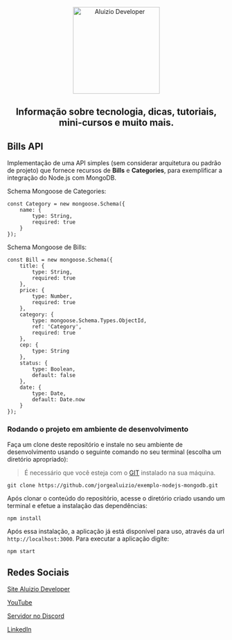 <p align="center">
  <a href="https://aluiziodeveloper.com.br/">
    <img alt="Aluizio Developer" src="https://aluiziodeveloper.com.br/assets/img/icon.png" width="200" />
  </a>
</p>
<h2 align="center">
Informação sobre tecnologia, dicas, tutoriais, mini-cursos e muito mais.
</h2>

## Bills API

Implementação de uma API simples (sem considerar arquitetura ou padrão de projeto) que fornece recursos de **Bills** e **Categories**, para  exemplificar a integração do Node.js com MongoDB.

Schema Mongoose de Categories:

```
const Category = new mongoose.Schema({
	name: {
		type: String,
		required: true
	}
});
```

Schema Mongoose de Bills:

```
const Bill = new mongoose.Schema({
	title: {
		type: String,
		required: true
	},
	price: {
		type: Number,
		required: true
	},
	category: {
		type: mongoose.Schema.Types.ObjectId,
		ref: 'Category',
		required: true
	},
	cep: {
		type: String
	},
	status: {
		type: Boolean,
		default: false
	},
	date: {
		type: Date,
		default: Date.now 
	}
});
```

### Rodando o projeto em ambiente de desenvolvimento

Faça um clone deste repositório e instale no seu ambiente de desenvolvimento usando o seguinte comando no seu terminal (escolha um diretório apropriado):

> É necessário que você esteja com o [GIT](https://git-scm.com/) instalado na sua máquina.

```
git clone https://github.com/jorgealuizio/exemplo-nodejs-mongodb.git
```

Após clonar o conteúdo do repositório, acesse o diretório criado usando um terminal e efetue a instalação das dependências:

```
npm install
```

Após essa instalação, a aplicação já está disponível para uso, através da url ```http://localhost:3000```. Para executar a aplicação digite:

```
npm start
```


## Redes Sociais

[Site Aluizio Developer](https://aluiziodeveloper.com.br)

[YouTube](https://www.youtube.com/jorgealuizio)

[Servidor no Discord](https://discord.gg/3J87BMz5fD)

[LinkedIn](https://www.linkedin.com/in/jorgealuizio/)
